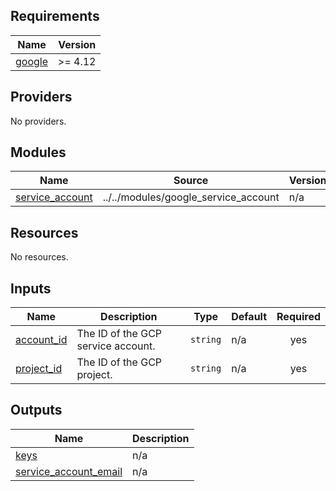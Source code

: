<!-- BEGIN_TF_DOCS -->
## Requirements

| Name | Version |
|------|---------|
| <a name="requirement_google"></a> [google](#requirement\_google) | >= 4.12 |

## Providers

No providers.

## Modules

| Name | Source | Version |
|------|--------|---------|
| <a name="module_service_account"></a> [service\_account](#module\_service\_account) | ../../modules/google_service_account | n/a |

## Resources

No resources.

## Inputs

| Name | Description | Type | Default | Required |
|------|-------------|------|---------|:--------:|
| <a name="input_account_id"></a> [account\_id](#input\_account\_id) | The ID of the GCP service account. | `string` | n/a | yes |
| <a name="input_project_id"></a> [project\_id](#input\_project\_id) | The ID of the GCP project. | `string` | n/a | yes |

## Outputs

| Name | Description |
|------|-------------|
| <a name="output_keys"></a> [keys](#output\_keys) | n/a |
| <a name="output_service_account_email"></a> [service\_account\_email](#output\_service\_account\_email) | n/a |
<!-- END_TF_DOCS -->
